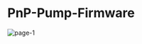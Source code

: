 # PnP-Pump-Firmware

![page-1](https://github.com/DzoniCodec06/PnP-Pump-Firmware/assets/60019990/d719e97f-7d66-454e-b894-cc19562a5a92)


